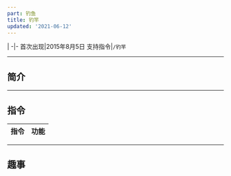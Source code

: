 ```yaml
---
part: 钓鱼
title: 钓竿
updated: '2021-06-12'
---
```


 |
-|-
首次出现|2015年8月5日
支持指令|`/钓竿`

---

## 简介



---

## 指令

指令|功能
---|---

---

## 趣事